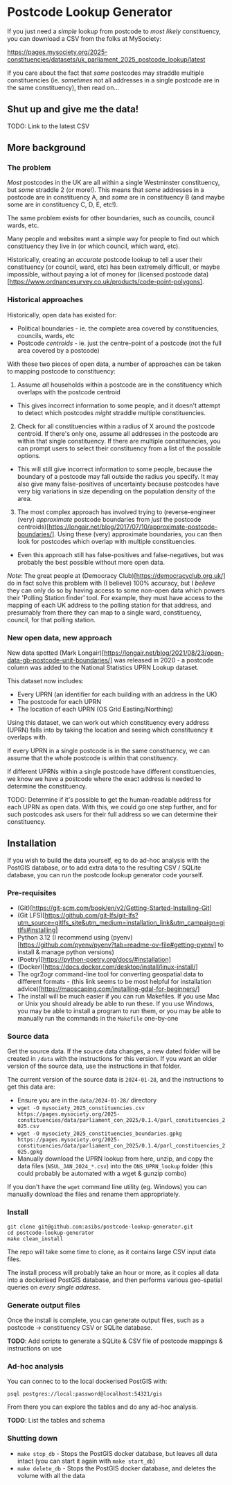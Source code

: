 # Postcode Lookup Generator

If you just need a _simple_ lookup from postcode to _most likely_ constituency, you can download a CSV from the folks
at MySociety:

https://pages.mysociety.org/2025-constituencies/datasets/uk_parliament_2025_postcode_lookup/latest

If you care about the fact that _some_ postcodes may straddle multiple constituencies (ie. _sometimes_ not all
addresses in a single postcode are in the same constituency), then read on...

## Shut up and give me the data!

TODO: Link to the latest CSV

## More background

### The problem

_Most_ postcodes in the UK are all within a single Westminster constituency, but _some_ straddle 2 (or more!). This
means that _some_ addresses in a postcode are in constituency A, and _some_ are in constituency B (and maybe some are
in constituency C, D, E, etc!).

The same problem exists for other boundaries, such as councils, council wards, etc.

Many people and websites want a simple way for people to find out which constituency they live in (or which council,
which ward, etc).

Historically, creating an _accurate_ postcode lookup to tell a user their constituency (or council, ward, etc) has
been extremely difficult, or maybe impossible, without paying a lot of money for
(licensed postcode data)[https://www.ordnancesurvey.co.uk/products/code-point-polygons].

### Historical approaches

Historically, open data has existed for:

- Political boundaries - ie. the complete area covered by constituencies, councils, wards, etc
- Postcode _centroids_ - ie. just the centre-point of a postcode (not the full area covered by a postcode)

With these two pieces of open data, a number of approaches can be taken to mapping postcode to constituency:

1. Assume _all_ households within a postcode are in the constituency which overlaps with the postcode centroid
  - This gives incorrect information to some people, and it doesn't attempt to detect which postcodes _might_
    straddle multiple constituencies.
2. Check for all constituencies within a radius of X around the postcode centroid. If there's only one, assume all
  addresses in the postcode are within that single constituency. If there are multiple constituencies, you can prompt
  users to select their constituency from a list of the possible options.
  - This will still give incorrect information to some people, because the boundary of a postcode may fall outside the
    radius you specify. It may also give many false-positives of uncertainty because postcodes have very big variations
    in size depending on the population density of the area.
3. The most complex approach has involved trying to (reverse-engineer (very) _approximate_ postcode boundaries from
  _just_ the postcode centroids)[https://longair.net/blog/2017/07/10/approximate-postcode-boundaries/]. Using these
  (very) approximate boundaries, you can then look for postcodes which overlap with multiple constituencies.
  - Even this approach still has false-positives and false-negatives, but was probably the best possible without more
    open data.

_Note_: The great people at (Democracy Club)[https://democracyclub.org.uk/] do in fact solve this problem with (I
believe) 100% accuracy, but I _believe_ they can only do so by having access to some non-open data which powers their
'Polling Station finder' tool. For example, they must have access to the mapping of each UK address to the polling
station for that address, and presumably from there they can map to a single ward, constituency, council, for that
polling station.

### New open data, new approach

New data spotted (Mark Longair)[https://longair.net/blog/2021/08/23/open-data-gb-postcode-unit-boundaries/] was
released in 2020 - a postcode column was added to the National Statistics UPRN Lookup dataset.

This dataset now includes:

- Every UPRN (an identifier for each building with an address in the UK)
- The postcode for each UPRN
- The location of each UPRN (OS Grid Easting/Northing)

Using this dataset, we can work out which constituency every address (UPRN) falls into by taking the location and
seeing which constituency it overlaps with.

If every UPRN in a single postcode is in the same constituency, we can assume that the whole postcode is within that
constituency.

If different UPRNs within a single postcode have different constituencies, we know we have a postcode where the exact
address is needed to determine the constituency.

TODO: Determine if it's possible to get the human-readable address for each UPRN as open data. With this, we could go
one step further, and for such postcodes ask users for their full address so we can determine their constituency.

## Installation

If you wish to build the data yourself, eg to do ad-hoc analysis with the PostGIS database, or to add extra data to the
resulting CSV / SQLite database, you can run the postcode lookup generator code yourself.

### Pre-requisites

- (Git)[https://git-scm.com/book/en/v2/Getting-Started-Installing-Git]
- (Git LFS)[https://github.com/git-lfs/git-lfs?utm_source=gitlfs_site&utm_medium=installation_link&utm_campaign=gitlfs#installing]
- Python 3.12 (I recommend using (pyenv)[https://github.com/pyenv/pyenv?tab=readme-ov-file#getting-pyenv] to install
  & manage python versions)
- (Poetry)[https://python-poetry.org/docs/#installation]
- (Docker)[https://docs.docker.com/desktop/install/linux-install/]
- The ogr2ogr command-line tool for converting geospatial data to different formats - (this link seems to be most
  helpful for installation advice)[https://mapscaping.com/installing-gdal-for-beginners/]
- The install will be much easier if you can run Makefiles. If you use Mac or Unix you should already be able to run
  these. If you use Windows, you may be able to install a program to run them, or you may be able to manually run the
  commands in the `Makefile` one-by-one

### Source data

Get the source data. If the source data changes, a new dated folder will be created in `/data` with the instructions
for this version. If you want an older version of the source data, use the instructions in that folder.

The current version of the source data is `2024-01-28`, and the instructions to get this data are:

- Ensure you are in the `data/2024-01-28/` directory
- `wget -O mysociety_2025_constituencies.csv https://pages.mysociety.org/2025-constituencies/data/parliament_con_2025/0.1.4/parl_constituencies_2025.csv`
- `wget -O mysociety_2025_constituencies_boundaries.gpkg https://pages.mysociety.org/2025-constituencies/data/parliament_con_2025/0.1.4/parl_constituencies_2025.gpkg`
- Manually download the UPRN lookup from here, unzip, and copy the data files (`NSUL_JAN_2024_*.csv`) into the `ONS_UPRN_lookup` folder (this could probably be automated with a wget & gunzip combo)

If you don't have the `wget` command line utility (eg. Windows) you can manually download the files and rename them appropriately.

### Install

```
git clone git@github.com:asibs/postcode-lookup-generator.git
cd postcode-lookup-generator
make clean_install
```

The repo will take some time to clone, as it contains large CSV input data files.

The install process will probably take an hour or more, as it copies all data into a dockerised PostGIS database, and
then performs various geo-spatial queries on _every single address_.

### Generate output files

Once the install is complete, you can generate output files, such as a postcode -> constituency CSV or SQLite database.

**TODO**: Add scripts to generate a SQLite & CSV file of postcode mappings & instructions on use

### Ad-hoc analysis

You can connec to to the local dockerised PostGIS with:

`psql postgres://local:password@localhost:54321/gis`

From there you can explore the tables and do any ad-hoc analysis.

**TODO**: List the tables and schema

### Shutting down

- `make stop_db` - Stops the PostGIS docker database, but leaves all data intact (you can start it again with `make start_db`)
- `make delete_db` - Stops the PostGIS docker database, and deletes the volume with all the data